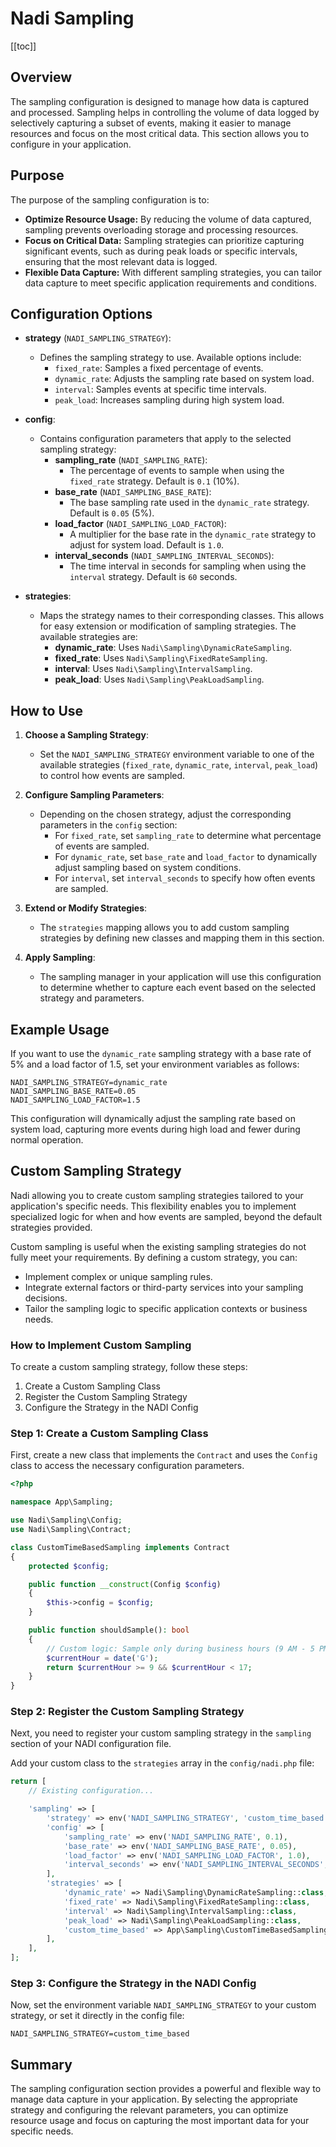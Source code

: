 # Nadi Sampling

[[toc]]

## Overview

The sampling configuration is designed to manage how data is captured and processed. Sampling helps in controlling the volume of data logged by selectively capturing a subset of events, making it easier to manage resources and focus on the most critical data. This section allows you to configure in your application.

## Purpose

The purpose of the sampling configuration is to:

- **Optimize Resource Usage:** By reducing the volume of data captured, sampling prevents overloading storage and processing resources.
- **Focus on Critical Data:** Sampling strategies can prioritize capturing significant events, such as during peak loads or specific intervals, ensuring that the most relevant data is logged.
- **Flexible Data Capture:** With different sampling strategies, you can tailor data capture to meet specific application requirements and conditions.

## Configuration Options

- **strategy** (`NADI_SAMPLING_STRATEGY`):
  - Defines the sampling strategy to use. Available options include:
    - `fixed_rate`: Samples a fixed percentage of events.
    - `dynamic_rate`: Adjusts the sampling rate based on system load.
    - `interval`: Samples events at specific time intervals.
    - `peak_load`: Increases sampling during high system load.

- **config**:
  - Contains configuration parameters that apply to the selected sampling strategy:
    - **sampling_rate** (`NADI_SAMPLING_RATE`):
      - The percentage of events to sample when using the `fixed_rate` strategy. Default is `0.1` (10%).
    - **base_rate** (`NADI_SAMPLING_BASE_RATE`):
      - The base sampling rate used in the `dynamic_rate` strategy. Default is `0.05` (5%).
    - **load_factor** (`NADI_SAMPLING_LOAD_FACTOR`):
      - A multiplier for the base rate in the `dynamic_rate` strategy to adjust for system load. Default is `1.0`.
    - **interval_seconds** (`NADI_SAMPLING_INTERVAL_SECONDS`):
      - The time interval in seconds for sampling when using the `interval` strategy. Default is `60` seconds.

- **strategies**:
  - Maps the strategy names to their corresponding classes. This allows for easy extension or modification of sampling strategies. The available strategies are:
    - **dynamic_rate**: Uses `Nadi\Sampling\DynamicRateSampling`.
    - **fixed_rate**: Uses `Nadi\Sampling\FixedRateSampling`.
    - **interval**: Uses `Nadi\Sampling\IntervalSampling`.
    - **peak_load**: Uses `Nadi\Sampling\PeakLoadSampling`.

## How to Use

1. **Choose a Sampling Strategy**:
   - Set the `NADI_SAMPLING_STRATEGY` environment variable to one of the available strategies (`fixed_rate`, `dynamic_rate`, `interval`, `peak_load`) to control how events are sampled.

2. **Configure Sampling Parameters**:
   - Depending on the chosen strategy, adjust the corresponding parameters in the `config` section:
     - For `fixed_rate`, set `sampling_rate` to determine what percentage of events are sampled.
     - For `dynamic_rate`, set `base_rate` and `load_factor` to dynamically adjust sampling based on system conditions.
     - For `interval`, set `interval_seconds` to specify how often events are sampled.

3. **Extend or Modify Strategies**:
   - The `strategies` mapping allows you to add custom sampling strategies by defining new classes and mapping them in this section.

4. **Apply Sampling**:
   - The sampling manager in your application will use this configuration to determine whether to capture each event based on the selected strategy and parameters.

## Example Usage

If you want to use the `dynamic_rate` sampling strategy with a base rate of 5% and a load factor of 1.5, set your environment variables as follows:

```env
NADI_SAMPLING_STRATEGY=dynamic_rate
NADI_SAMPLING_BASE_RATE=0.05
NADI_SAMPLING_LOAD_FACTOR=1.5
```

This configuration will dynamically adjust the sampling rate based on system load, capturing more events during high load and fewer during normal operation.

## Custom Sampling Strategy

Nadi allowing you to create custom sampling strategies tailored to your application's specific needs. This flexibility enables you to implement specialized logic for when and how events are sampled, beyond the default strategies provided.

Custom sampling is useful when the existing sampling strategies do not fully meet your requirements. By defining a custom strategy, you can:

- Implement complex or unique sampling rules.
- Integrate external factors or third-party services into your sampling decisions.
- Tailor the sampling logic to specific application contexts or business needs.

### How to Implement Custom Sampling

To create a custom sampling strategy, follow these steps:

1. Create a Custom Sampling Class
2. Register the Custom Sampling Strategy
3. Configure the Strategy in the NADI Config

### Step 1: Create a Custom Sampling Class

First, create a new class that implements the `Contract` and uses the `Config` class to access the necessary configuration parameters.

```php
<?php

namespace App\Sampling;

use Nadi\Sampling\Config;
use Nadi\Sampling\Contract;

class CustomTimeBasedSampling implements Contract
{
    protected $config;

    public function __construct(Config $config)
    {
        $this->config = $config;
    }

    public function shouldSample(): bool
    {
        // Custom logic: Sample only during business hours (9 AM - 5 PM)
        $currentHour = date('G');
        return $currentHour >= 9 && $currentHour < 17;
    }
}
```

### Step 2: Register the Custom Sampling Strategy

Next, you need to register your custom sampling strategy in the `sampling` section of your NADI configuration file.

Add your custom class to the `strategies` array in the `config/nadi.php` file:

```php
return [
    // Existing configuration...

    'sampling' => [
        'strategy' => env('NADI_SAMPLING_STRATEGY', 'custom_time_based'), // Default to custom sampling
        'config' => [
            'sampling_rate' => env('NADI_SAMPLING_RATE', 0.1),
            'base_rate' => env('NADI_SAMPLING_BASE_RATE', 0.05),
            'load_factor' => env('NADI_SAMPLING_LOAD_FACTOR', 1.0),
            'interval_seconds' => env('NADI_SAMPLING_INTERVAL_SECONDS', 60),
        ],
        'strategies' => [
            'dynamic_rate' => Nadi\Sampling\DynamicRateSampling::class,
            'fixed_rate' => Nadi\Sampling\FixedRateSampling::class,
            'interval' => Nadi\Sampling\IntervalSampling::class,
            'peak_load' => Nadi\Sampling\PeakLoadSampling::class,
            'custom_time_based' => App\Sampling\CustomTimeBasedSampling::class, // Register custom strategy
        ],
    ],
];
```

### Step 3: Configure the Strategy in the NADI Config

Now, set the environment variable `NADI_SAMPLING_STRATEGY` to your custom strategy, or set it directly in the config file:

```env
NADI_SAMPLING_STRATEGY=custom_time_based
```

## Summary

The sampling configuration section provides a powerful and flexible way to manage data capture in your application. By selecting the appropriate strategy and configuring the relevant parameters, you can optimize resource usage and focus on capturing the most important data for your specific needs.
